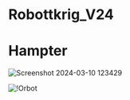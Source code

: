 # Robottkrig_V24

# Hampter



![Screenshot 2024-03-10 123429](https://github.com/Eskilrl/Robottkrig_V24/assets/70664610/b4d584b2-c529-4fa5-aaa3-7ae0dd00e8fd)

![!Orbot](https://github.com/Eskilrl/Robottkrig_V24/assets/!Orbot.png)
